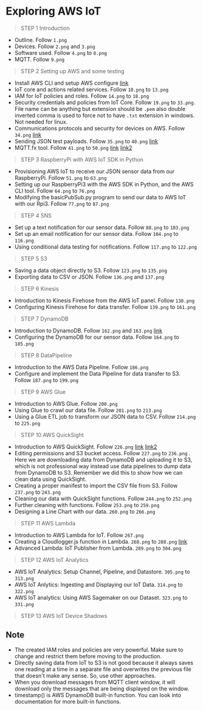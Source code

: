 # Exploring AWS IoT

>STEP 1
>Introduction

- Outline. Follow `1.png`
- Devices. Follow `2.png` and `3.png`
- Software used. Follow `4.png` to `8.png`
- MQTT. Follow `9.png`

>STEP 2
>Setting up AWS and some testing 

- Install AWS CLI and setup AWS configure [link](https://docs.aws.amazon.com/cli/latest/userguide/cli-chap-install.html)
- IoT core and actions related services. Follow `10.png` to `13.png`
- IAM for IoT policies and roles. Follow `14.png` to `18.png`
- Security credentials and policies from IoT Core. Follow `19.png` to `33.png`. 
File name can be anything but extension should be `.pem` also double inverted comma 
is used to force not to have `.txt` extension in windows. Not needed for linux. 
- Communications protocols and security for devices on AWS. Follow `34.png` [link](https://aws.amazon.com/about-aws/whats-new/2018/02/aws-iot-core-now-supports-mqtt-connections-with-certificate-based-client-authentication-on-port-443/)
- Sending JSON test payloads. Follow `35.png` to `40.png` [link](https://github.com/sborsay/AWS-IoT/blob/master/AWSCLI_Payload_Tester)
- MQTT.fx tool. Follow `41.png` to `50.png` [link](https://github.com/sborsay/AWS-IoT/blob/master/AWSCLI_Payload_Tester)
[link2](https://mqttfx.jensd.de/)

>STEP 3
>RaspberryPi with AWS IoT SDK in Python 

- Provisioning AWS IoT to receive our JSON sensor data from our RaspberryPi. Follow 
`51.png` to `63.png`
- Setting up our RaspberryPi3 with the AWS SDK in Python, and the AWS CLI tool. Follow
`64.png` to `76.png`
- Modifying the basicPubSub.py program to send our data to AWS IoT with our Rpi3. Follow 
`77.png` to `87.png`

>STEP 4
>SNS

- Set up a text notification for our sensor data. Follow `88.png` to `103.png`
- Set up an email notification for our sensor data. Follow `104.png` to `116.png`
- Using conditional data testing for notifications. Follow `117.png` to `122.png`  

>STEP 5
>S3

- Saving a data object directly to S3. Follow `123.png` to `135.png`
- Exporting data to CSV or JSON. Follow `136.png` and `137.png`

>STEP 6
>Kinesis

- Introduction to Kinesis Firehose from the AWS IoT panel. Follow `138.png`
- Configuring Kinesis Firehose for data transfer. Follow `139.png` to `161.png`

>STEP 7
>DynamoDB

- Introduction to DynamoDB. Follow `162.png` and `163.png` [link](https://docs.aws.amazon.com/iot/latest/developerguide/iot-ddb-rule.html)
- Configuring the DynamoDB for our sensor data. Follow `164.png` to `185.png`

>STEP 8
>DataPipeline

- Introduction to the AWS Data Pipeline. Follow `186.png` 
- Configure and implement the Data Pipeline for data transfer to S3. 
Follow `187.png` to `199.png`

>STEP 9
>AWS Glue 

- Introduction to AWS Glue. Follow `200.png` 
- Using Glue to crawl our data file. Follow `201.png` to `213.png`
- Using a Glue ETL job to transform our JSON data to CSV. Follow `214.png`
to `225.png`

>STEP 10
>AWS QuickSight

- Introduction to AWS QuickSight. Follow `226.png` [link](https://docs.aws.amazon.com/quicksight/latest/user/getting-started-create-analysis-s3.html)
[link2](https://www.diffchecker.com/diff)
- Editing permissions and S3 bucket access. Follow `227.png` to `236.png`
. Here we are downloading data from DynamoDB and uploading it to S3, which is not 
professional way instead use data pipelines to dump data from DynamoDB to S3. Remember 
we did this to show how we can clean data using QuickSight.  
- Creating a proper manifest to import the CSV file from S3. Follow `237.png` to `243.png`
- Cleaning our data with QuickSight functions. Follow `244.png` to `252.png`
- Further cleaning with functions. Follow `253.png` to `259.png`
- Designing a Line Chart with our data. `260.png` to `266.png`

>STEP 11
>AWS Lambda

- Introduction to AWS Lambda for IoT. Follow `267.png`
- Creating a Cloudlogger.js function in Lambda. `268.png` to `288.png` [link](https://github.com/sborsay/AWS-IoT/blob/master/IoTData_Pub_lambda.js)
- Advanced Lambda: IoT Publisher from Lambda. `289.png` to `304.png`

>STEP 12
>AWS IoT Analytics

- AWS IoT Analytics: Setup Channel, Pipeline, and Datastore. `305.png` to `313.png`
- AWS IoT Anlytics: Ingesting and Displaying our IoT Data. `314.png` to `322.png`
- AWS IoT analytics: Using AWS Sagemaker on our Dataset. `323.png` to `331.png`

>STEP 13
>AWS IoT Device Shadows 



## Note

- The created IAM roles and policies are very powerful. Make sure to 
change and restrict them before moving to the production. 
- Directly saving data from IoT to S3 is not good because it always saves 
one reading at a time in a separate file and overwrites the previous file that doesn't 
make any sense. So, use other approaches. 
- When you download messages from MQTT client window, it will download only the 
messages that are being displayed on the window. 
- timestamp() is AWS DynamoDB built-in function. You can look into documentation
for more built-in functions. 

